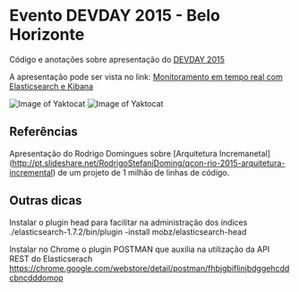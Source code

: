 # Evento DEVDAY 2015 - Belo Horizonte

Código e anotações sobre apresentação do [DEVDAY 2015](http://devday.devisland.com)

A apresentação pode ser vista no link: [Monitoramento em tempo real com Elasticsearch e Kibana](https://docs.google.com/presentation/d/1bMvYYQh8v0BkwQHtedOkId9yrw5G99gz9AMuyFAR29Y/pub?start=false&loop=false&delayms=3000)

![Image of Yaktocat](https://drive.google.com/a/ciandt.com/file/d/0Byk2tq48uRJPVHlfZDVrS0hwRTQ/preview)
![Image of Yaktocat](https://docs.google.com/drawings/d/1y_tJIqpOHXN4SxYFf3vYWggj_td6lhPqaJmu6b1J2Yk/pub?w=495&h=379)


## Referências
Apresentação do Rodrigo Domingues sobre [Arquitetura Incremanetal] (http://pt.slideshare.net/RodrigoStefaniDoming/qcon-rio-2015-arquitetura-incremental) de um projeto de 1 milhão de linhas de código.


## Outras dicas
Instalar o plugin head para facilitar na administração dos índices
./elasticsearch-1.7.2/bin/plugin -install mobz/elasticsearch-head


Instalar no Chrome o plugin POSTMAN que auxilia na utilização da API REST do Elasticserach
https://chrome.google.com/webstore/detail/postman/fhbjgbiflinjbdggehcddcbncdddomop
